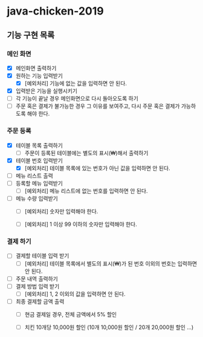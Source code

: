 # java-chicken-2019

## 기능 구현 목록
### 메인 화면
- [x] 메인화면 출력하기
- [x] 원하는 기능 입력받기
    - [x] [예외처리] 기능에 없는 값을 입력하면 안 된다.
- [x] 입력받은 기능을 실행시키기
- [ ] 각 기능이 끝날 경우 메인화면으로 다시 돌아오도록 하기
- [ ] 주문 혹은 결제가 불가능한 경우 그 이유를 보여주고, 다시 주문 혹은 결제가 가능하도록 해야 한다. 

### 주문 등록
- [x] 테이블 목록 출력하기
    - [ ] 주문이 등록된 테이블에는 별도의 표시(₩)해서 출력하기
- [x] 테이블 번호 입력받기
    - [x] [예외처리] 테이블 목록에 있는 번호가 아닌 값을 입력하면 안 된다. 
- [ ] 메뉴 리스트 출력
- [ ] 등록할 메뉴 입력받기
    - [ ] [예외처리] 메뉴 리스트에 없는 번호를 입력하면 안 된다. 
- [ ] 메뉴 수량 입력받기
    - [ ] [예외처리] 숫자만 입력해야 한다. 
    - [ ] [예외처리] 1 이상 99 이하의 숫자만 입력해야 한다.
 

### 결제 하기
- [ ] 결제할 테이블 입력 받기
    - [ ] [예외처리] 테이블 목록에서 별도의 표시(₩)가 된 번호 이외의 번호는 입력하면 안 된다. 
- [ ] 주문 내역 출력하기
- [ ] 결제 방법 입력 받기
    - [ ] [예외처리] 1, 2 이외의 값을 입력하면 안 된다. 
- [ ] 최종 결제할 금액 출력
    - [ ] 현금 결제일 경우, 전체 금액에서 5% 할인
    - [ ] 치킨 10개당 10,000원 할인 (10개 10,000원 할인 / 20개 20,000원 할인 ...)
    
